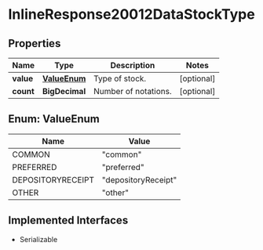 

# InlineResponse20012DataStockType


## Properties

Name | Type | Description | Notes
------------ | ------------- | ------------- | -------------
**value** | [**ValueEnum**](#ValueEnum) | Type of stock. |  [optional]
**count** | **BigDecimal** | Number of notations. |  [optional]



## Enum: ValueEnum

Name | Value
---- | -----
COMMON | &quot;common&quot;
PREFERRED | &quot;preferred&quot;
DEPOSITORYRECEIPT | &quot;depositoryReceipt&quot;
OTHER | &quot;other&quot;


## Implemented Interfaces

* Serializable


